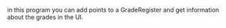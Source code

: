 in this program you can add points to a GradeRegister and get information about the grades in the UI.
